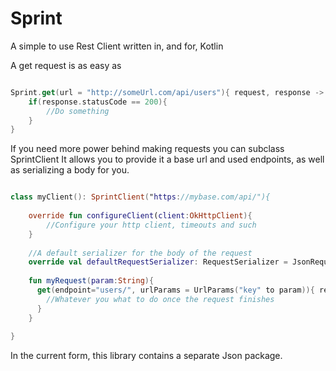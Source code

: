 # Sprint

A simple to use Rest Client written in, and for, Kotlin

A get request is as easy as

```Kotlin

Sprint.get(url = "http://someUrl.com/api/users"){ request, response ->
    if(response.statusCode == 200){
        //Do something
    }
}

```

If you need more power behind making requests you can subclass SprintClient
It allows you to provide it a base url and used endpoints, as well as serializing a body for you.

```Kotlin

class myClient(): SprintClient("https://mybase.com/api/"){
  
    override fun configureClient(client:OkHttpClient){
        //Configure your http client, timeouts and such
    }
    
    //A default serializer for the body of the request
    override val defaultRequestSerializer: RequestSerializer = JsonRequestSerializer()
    
    fun myRequest(param:String){
      get(endpoint="users/", urlParams = UrlParams("key" to param)){ request, response ->
        //Whatever you what to do once the request finishes
      }
    }
  
}

```

In the current form, this library contains a separate Json package.
